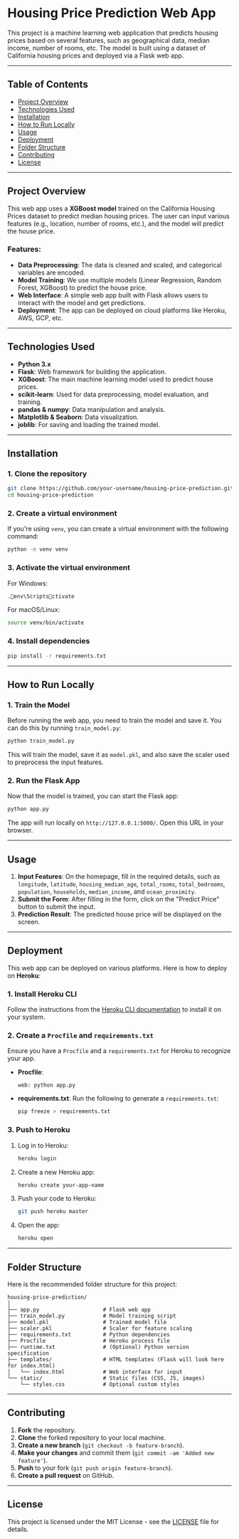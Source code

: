   
# Housing Price Prediction Web App

This project is a machine learning web application that predicts housing prices based on several features, such as geographical data, median income, number of rooms, etc. The model is built using a dataset of California housing prices and deployed via a Flask web app.

---

## Table of Contents

- [Project Overview](#project-overview)
- [Technologies Used](#technologies-used)
- [Installation](#installation)
- [How to Run Locally](#how-to-run-locally)
- [Usage](#usage)
- [Deployment](#deployment)
- [Folder Structure](#folder-structure)
- [Contributing](#contributing)
- [License](#license)

---

## Project Overview

This web app uses a **XGBoost model** trained on the California Housing Prices dataset to predict median housing prices. The user can input various features (e.g., location, number of rooms, etc.), and the model will predict the house price.

### Features:
- **Data Preprocessing**: The data is cleaned and scaled, and categorical variables are encoded.
- **Model Training**: We use multiple models (Linear Regression, Random Forest, XGBoost) to predict the house price.
- **Web Interface**: A simple web app built with Flask allows users to interact with the model and get predictions.
- **Deployment**: The app can be deployed on cloud platforms like Heroku, AWS, GCP, etc.

---

## Technologies Used

- **Python 3.x**
- **Flask**: Web framework for building the application.
- **XGBoost**: The main machine learning model used to predict house prices.
- **scikit-learn**: Used for data preprocessing, model evaluation, and training.
- **pandas & numpy**: Data manipulation and analysis.
- **Matplotlib & Seaborn**: Data visualization.
- **joblib**: For saving and loading the trained model.

---

## Installation

### 1. Clone the repository

```bash
git clone https://github.com/your-username/housing-price-prediction.git
cd housing-price-prediction
```

### 2. Create a virtual environment

If you're using `venv`, you can create a virtual environment with the following command:

```bash
python -m venv venv
```

### 3. Activate the virtual environment

For Windows:
```bash
.env\Scriptsctivate
```

For macOS/Linux:
```bash
source venv/bin/activate
```

### 4. Install dependencies

```bash
pip install -r requirements.txt
```

---

## How to Run Locally

### 1. Train the Model

Before running the web app, you need to train the model and save it. You can do this by running `train_model.py`:

```bash
python train_model.py
```

This will train the model, save it as `model.pkl`, and also save the scaler used to preprocess the input features.

### 2. Run the Flask App

Now that the model is trained, you can start the Flask app:

```bash
python app.py
```

The app will run locally on `http://127.0.0.1:5000/`. Open this URL in your browser.

---

## Usage

1. **Input Features**: On the homepage, fill in the required details, such as `longitude`, `latitude`, `housing_median_age`, `total_rooms`, `total_bedrooms`, `population`, `households`, `median_income`, and `ocean_proximity`.
2. **Submit the Form**: After filling in the form, click on the "Predict Price" button to submit the input.
3. **Prediction Result**: The predicted house price will be displayed on the screen.

---

## Deployment

This web app can be deployed on various platforms. Here is how to deploy on **Heroku**:

### 1. Install Heroku CLI

Follow the instructions from the [Heroku CLI documentation](https://devcenter.heroku.com/articles/heroku-cli) to install it on your system.

### 2. Create a `Procfile` and `requirements.txt`

Ensure you have a `Procfile` and a `requirements.txt` for Heroku to recognize your app.

- **Procfile**:
    ```
    web: python app.py
    ```

- **requirements.txt**:
    Run the following to generate a `requirements.txt`:
    ```bash
    pip freeze > requirements.txt
    ```

### 3. Push to Heroku

1. Log in to Heroku:
    ```bash
    heroku login
    ```
   
2. Create a new Heroku app:
    ```bash
    heroku create your-app-name
    ```

3. Push your code to Heroku:
    ```bash
    git push heroku master
    ```

4. Open the app:
    ```bash
    heroku open
    ```

---

## Folder Structure

Here is the recommended folder structure for this project:

```
housing-price-prediction/
│
├── app.py                    # Flask web app
├── train_model.py            # Model training script
├── model.pkl                 # Trained model file
├── scaler.pkl                # Scaler for feature scaling
├── requirements.txt          # Python dependencies
├── Procfile                  # Heroku process file
├── runtime.txt               # (Optional) Python version specification
├── templates/                # HTML templates (Flask will look here for index.html)
│   └── index.html            # Web interface for input
└── static/                   # Static files (CSS, JS, images)
    └── styles.css            # Optional custom styles
```

---

## Contributing

1. **Fork** the repository.
2. **Clone** the forked repository to your local machine.
3. **Create a new branch** (`git checkout -b feature-branch`).
4. **Make your changes** and commit them (`git commit -am 'Added new feature'`).
5. **Push** to your fork (`git push origin feature-branch`).
6. **Create a pull request** on GitHub.

---

## License

This project is licensed under the MIT License - see the [LICENSE](LICENSE) file for details.

